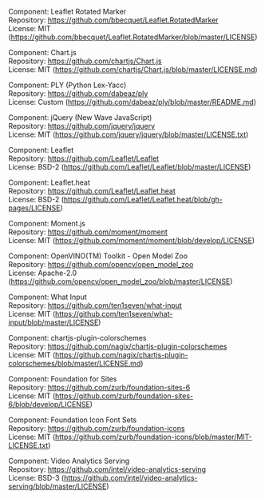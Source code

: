 
Component: Leaflet Rotated Marker   
Repository: https://github.com/bbecquet/Leaflet.RotatedMarker   
License: MIT (https://github.com/bbecquet/Leaflet.RotatedMarker/blob/master/LICENSE)   

Component: Chart.js   
Repository: https://github.com/chartjs/Chart.js   
License: MIT (https://github.com/chartjs/Chart.js/blob/master/LICENSE.md)   

Component: PLY (Python Lex-Yacc)   
Repository: https://github.com/dabeaz/ply   
License: Custom (https://github.com/dabeaz/ply/blob/master/README.md)   

Component: jQuery (New Wave JavaScript)   
Repository: https://github.com/jquery/jquery   
License: MIT (https://github.com/jquery/jquery/blob/master/LICENSE.txt)   

Component: Leaflet   
Repository: https://github.com/Leaflet/Leaflet   
License: BSD-2 (https://github.com/Leaflet/Leaflet/blob/master/LICENSE)   

Component: Leaflet.heat   
Repository: https://github.com/Leaflet/Leaflet.heat   
License: BSD-2 (https://github.com/Leaflet/Leaflet.heat/blob/gh-pages/LICENSE)   

Component: Moment.js   
Repository: https://github.com/moment/moment   
License: MIT (https://github.com/moment/moment/blob/develop/LICENSE)   

Component: OpenVINO(TM) Toolkit - Open Model Zoo   
Repository: https://github.com/opencv/open_model_zoo    
License: Apache-2.0 (https://github.com/opencv/open_model_zoo/blob/master/LICENSE)    

Component: What Input   
Repository: https://github.com/ten1seven/what-input   
License: MIT (https://github.com/ten1seven/what-input/blob/master/LICENSE)   

Component: chartjs-plugin-colorschemes   
Repository: https://github.com/nagix/chartjs-plugin-colorschemes   
License: MIT (https://github.com/nagix/chartjs-plugin-colorschemes/blob/master/LICENSE.md)   

Component: Foundation for Sites   
Repository: https://github.com/zurb/foundation-sites-6   
License: MIT (https://github.com/zurb/foundation-sites-6/blob/develop/LICENSE)   

Component: Foundation Icon Font Sets   
Repository: https://github.com/zurb/foundation-icons   
License: MIT (https://github.com/zurb/foundation-icons/blob/master/MIT-LICENSE.txt)   

Component: Video Analytics Serving   
Repository: https://github.com/intel/video-analytics-serving   
License: BSD-3 (https://github.com/intel/video-analytics-serving/blob/master/LICENSE)   

